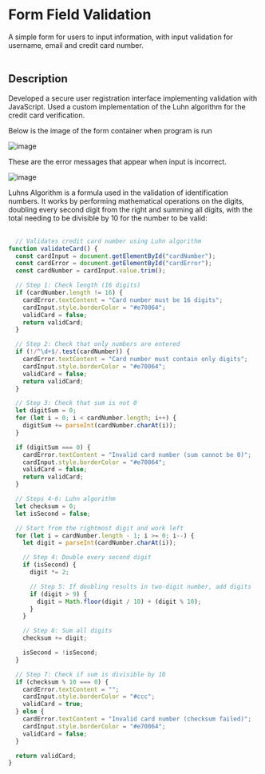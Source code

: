 # Form Field Validation

A simple form for users to input information, with input validation for username, email and credit card number.
<br> 
</br>


## Description

Developed a secure user registration interface implementing validation with JavaScript.
Used a custom implementation of the Luhn algorithm for the credit card verification.

Below is the image of the form container when program is run

![image](https://github.com/user-attachments/assets/7e5c6b90-857b-4ab6-b6e5-be251e9a3dad)


These are the error messages that appear when input is incorrect.

![image](https://github.com/user-attachments/assets/909f651e-9e87-4729-bde2-b0d2dd58a1c3)


Luhns Algorithm is a formula used in the validation of identification numbers.
It works by performing mathematical operations on the digits, doubling every second digit from the right and summing all digits,
with the total needing to be divisible by 10 for the number to be valid:
<br></br>

```js
  // Validates credit card number using Luhn algorithm
function validateCard() {
  const cardInput = document.getElementById("cardNumber");
  const cardError = document.getElementById("cardError");
  const cardNumber = cardInput.value.trim();

  // Step 1: Check length (16 digits)
  if (cardNumber.length != 16) {
    cardError.textContent = "Card number must be 16 digits";
    cardInput.style.borderColor = "#e70064";
    validCard = false;
    return validCard;
  }

  // Step 2: Check that only numbers are entered
  if (!/^\d+$/.test(cardNumber)) {
    cardError.textContent = "Card number must contain only digits";
    cardInput.style.borderColor = "#e70064";
    validCard = false;
    return validCard;
  }

  // Step 3: Check that sum is not 0
  let digitSum = 0;
  for (let i = 0; i < cardNumber.length; i++) {
    digitSum += parseInt(cardNumber.charAt(i));
  }

  if (digitSum === 0) {
    cardError.textContent = "Invalid card number (sum cannot be 0)";
    cardInput.style.borderColor = "#e70064";
    validCard = false;
    return validCard;
  }

  // Steps 4-6: Luhn algorithm
  let checksum = 0;
  let isSecond = false;

  // Start from the rightmost digit and work left
  for (let i = cardNumber.length - 1; i >= 0; i--) {
    let digit = parseInt(cardNumber.charAt(i));

    // Step 4: Double every second digit
    if (isSecond) {
      digit *= 2;

      // Step 5: If doubling results in two-digit number, add digits
      if (digit > 9) {
        digit = Math.floor(digit / 10) + (digit % 10);
      }
    }

    // Step 6: Sum all digits
    checksum += digit;

    isSecond = !isSecond;
  }

  // Step 7: Check if sum is divisible by 10
  if (checksum % 10 === 0) {
    cardError.textContent = "";
    cardInput.style.borderColor = "#ccc";
    validCard = true;
  } else {
    cardError.textContent = "Invalid card number (checksum failed)";
    cardInput.style.borderColor = "#e70064";
    validCard = false;
  }

  return validCard;
}
```

